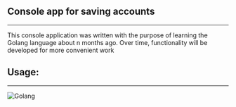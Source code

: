 ## Console app for saving accounts

---

This console application was written with the purpose of learning the Golang language about n months ago. Over time, functionality will be developed for more convenient work

## Usage:

---

![Golang](https://i.ibb.co/fMmDmmq/2024-09-05-23-20-08.png "Golang")
